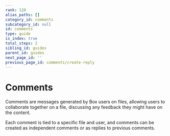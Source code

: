 ```yaml
---
rank: 120
alias_paths: []
category_id: comments
subcategory_id: null
id: comments
type: guide
is_index: true
total_steps: 2
sibling_id: guides
parent_id: guides
next_page_id: ''
previous_page_id: comments/create-reply
---
```


# Comments

Comments are messages generated by Box users on files, allowing users to
collaborate together on a file, discussing any feedback they might have on the
content.

Each comment is tied to a specific file and user, and comments can be created as
independent comments or as replies to previous comments.
